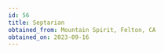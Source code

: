 ```yaml
---
id: 56 
title: Septarian
obtained_from: Mountain Spirit, Felton, CA
obtained_on: 2023-09-16
---
```

